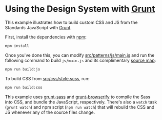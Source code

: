 # Using the Design System with [Grunt]

This example illustrates how to build custom CSS and JS from the
Standards JavaScript with [Grunt].

First, install the dependencies with [npm]:

```sh
npm install
```

Once you've done this, you can modify [src/patterns/js/main.js](src/patterns/js/main.js) and run
the following command to build `js/main.js` and its complimentary [source map]:

```sh
npm run build:js
```

To build CSS from [src/css/style.scss](src/css/style.scss), run:

```sh
npm run build:css
```

This example uses [grunt-sass] and [grunt-browserify] to compile the
Sass into CSS, and bundle the JavaScript, respectively. There's also
a `watch` task (`grunt watch`) and npm script (`npm run watch`) that
will rebuild the CSS and JS whenever any of the source files change.

[grunt-browserify]: https://github.com/jmreidy/grunt-browserify
[grunt-sass]: https://github.com/sindresorhus/grunt-sass
[grunt]: https://gruntjs.com/
[npm]: https://docs.npmjs.com/getting-started/what-is-npm
[source map]: https://www.html5rocks.com/en/tutorials/developertools/sourcemaps/
